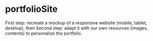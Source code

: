 # portfolioSite
First step: recreate a mockup of a responsive website (mobile, tablet, desktop), then
Second step: adapt it with our own resources (images, contents) to personalize the portfolio.